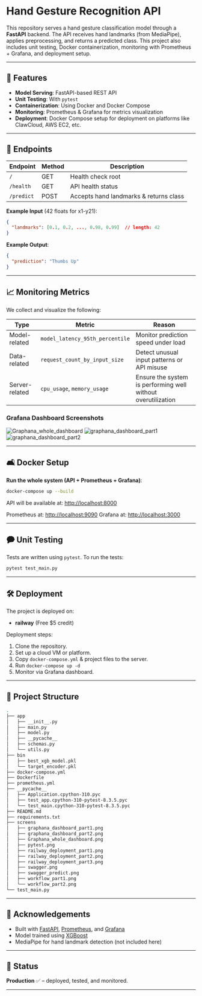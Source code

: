 # Hand Gesture Recognition API

This repository serves a hand gesture classification model through a **FastAPI** backend. The API receives hand landmarks (from MediaPipe), applies preprocessing, and returns a predicted class. This project also includes unit testing, Docker containerization, monitoring with Prometheus + Grafana, and deployment setup.

---

## 🚀 Features

* **Model Serving**: FastAPI-based REST API
* **Unit Testing**: With `pytest`
* **Containerization**: Using Docker and Docker Compose
* **Monitoring**: Prometheus & Grafana for metrics visualization
* **Deployment**: Docker Compose setup for deployment on platforms like ClawCloud, AWS EC2, etc.

---

## 🔧 Endpoints

| Endpoint   | Method | Description                            |
| ---------- | ------ | -------------------------------------- |
| `/`        | GET    | Health check root                      |
| `/health`  | GET    | API health status                      |
| `/predict` | POST   | Accepts hand landmarks & returns class |

**Example Input** (42 floats for x1-y21):

```json
{
  "landmarks": [0.1, 0.2, ..., 0.98, 0.99]  // length: 42
}
```

**Example Output**:

```json
{
  "prediction": "Thumbs Up"
}
```

---

## 📈 Monitoring Metrics

We collect and visualize the following:

| Type           | Metric                          | Reason                                                       |
| -------------- | ------------------------------- | ------------------------------------------------------------ |
| Model-related  | `model_latency_95th_percentile` | Monitor prediction speed under load                          |
| Data-related   | `request_count_by_input_size`   | Detect unusual input patterns or API misuse                  |
| Server-related | `cpu_usage`, `memory_usage`     | Ensure the system is performing well without overutilization |

### Grafana Dashboard Screenshots

![Graphana_whole_dashboard](https://github.com/user-attachments/assets/922dcbc0-494f-49be-9dd6-cea7d9a4dde8)
![graphana_dashboard_part1](https://github.com/user-attachments/assets/3c7fe3f5-b2b5-4396-95ad-afa70850149d)
![graphana_dashboard_part2](https://github.com/user-attachments/assets/77f7b5cb-5a70-40ea-9c8c-90063c62acf5)


---

## 🛋️ Docker Setup

**Run the whole system (API + Prometheus + Grafana)**:

```bash
docker-compose up --build
```

API will be available at: [http://localhost:8000](http://localhost:8000)

Prometheus at: [http://localhost:9090](http://localhost:9090)
Grafana at: [http://localhost:3000](http://localhost:3000)

---

## 🗭 Unit Testing

Tests are written using `pytest`. To run the tests:

```bash
pytest test_main.py
```

---

## 🛠️ Deployment

The project is deployed on:

* **railway** (Free \$5 credit)


Deployment steps:

1. Clone the repository.
2. Set up a cloud VM or platform.
3. Copy `docker-compose.yml` & project files to the server.
4. Run `docker-compose up -d`
5. Monitor via Grafana dashboard.

---

## 📁 Project Structure

```bash
.
├── app
│   ├── __init__.py
│   ├── main.py
│   ├── model.py
│   ├── __pycache__
│   ├── schemas.py
│   └── utils.py
├── bin
│   ├── best_xgb_model.pkl
│   └── target_encoder.pkl
├── docker-compose.yml
├── Dockerfile
├── prometheus.yml
├── __pycache__
│   ├── Application.cpython-310.pyc
│   ├── test_app.cpython-310-pytest-8.3.5.pyc
│   └── test_main.cpython-310-pytest-8.3.5.pyc
├── README.md
├── requirements.txt
├── screens
│   ├── graphana_dashboard_part1.png
│   ├── graphana_dashboard_part2.png
│   ├── Graphana_whole_dashboard.png
│   ├── pytest.png
│   ├── railway_deployment_part1.png
│   ├── railway_deployment_part2.png
│   ├── railway_deployment_part3.png
│   ├── swagger.png
│   ├── swagger_predict.png
│   ├── workflow_part1.png
│   └── workflow_part2.png
└── test_main.py
```

---

## 🙌 Acknowledgements

* Built with [FastAPI](https://fastapi.tiangolo.com/), [Prometheus](https://prometheus.io/), and [Grafana](https://grafana.com/)
* Model trained using [XGBoost](https://xgboost.readthedocs.io/)
* MediaPipe for hand landmark detection (not included here)

---

## 📆 Status

**Production** ✅ – deployed, tested, and monitored.

---
